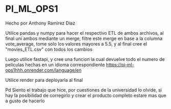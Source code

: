 # PI_ML_OPS1


Hecho por Anthony Ramirez Diaz

Utilice pandas y numpy para hacer el respectivo ETL de ambos archivos, al final uni ambos mediante un merge, filtre este merge en base a la columna vote_average, tome solo los valores mayores a 5.5, y al final cree el "movies_ETL.csv" con todos los cambios

Luego utilice fastapi, y cree una funcion la cual devuelve todo el numero de peliculas hechas en un idioma correspondiente https://pi-ml-ops1hhh.onrender.com/language/en

Utilice render para deployarla al final

Pd Siento el trabajo que hice, por cuestiones de la universidad lo olvide, si hay la posibilidad de corregirlo y crear el producto completo estare mas que a gusto de hacerlo
